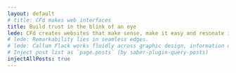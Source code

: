 ```yaml
---
layout: default
# title: CFd makes web interfaces
title: Build trust in the blink of an eye
lede: CFd creates websites that make sense, make it easy and resonate immediately. A rare breed of creativity + capability.
# lede: Remarkability lies in seamless edges.
# lede: Callum Flack works fluidly across graphic design, information design and frontend code.
# Inject post list as `page.posts` (by saber-plugin-query-posts)
injectAllPosts: true
---
```

